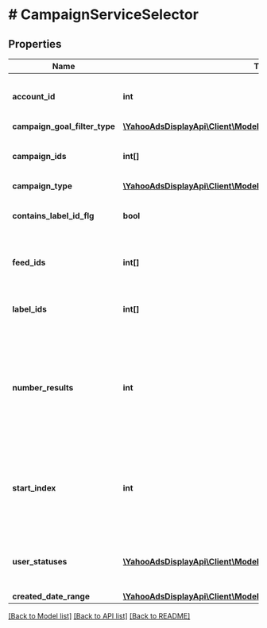 # # CampaignServiceSelector

## Properties

Name | Type | Description | Notes
------------ | ------------- | ------------- | -------------
**account_id** | **int** | &lt;div lang&#x3D;\&quot;ja\&quot;&gt;検索条件 : アカウントID&lt;/div&gt; &lt;div lang&#x3D;\&quot;en\&quot;&gt;Search Condition: Account ID&lt;/div&gt; |
**campaign_goal_filter_type** | [**\YahooAdsDisplayApi\Client\Model\CampaignServiceGoalFilterType**](CampaignServiceGoalFilterType.md) |  | [optional]
**campaign_ids** | **int[]** | &lt;div lang&#x3D;\&quot;ja\&quot;&gt;検索条件 : キャンペーンID&lt;/div&gt; &lt;div lang&#x3D;\&quot;en\&quot;&gt;Search Condition: Campaign ID&lt;/div&gt; | [optional]
**campaign_type** | [**\YahooAdsDisplayApi\Client\Model\CampaignServiceType**](CampaignServiceType.md) |  | [optional]
**contains_label_id_flg** | **bool** | &lt;div lang&#x3D;\&quot;ja\&quot;&gt;ラベルID取得フラグ&lt;/div&gt; &lt;div lang&#x3D;\&quot;en\&quot;&gt;Flag of contains label ID&lt;/div&gt; | [optional]
**feed_ids** | **int[]** | &lt;div lang&#x3D;\&quot;ja\&quot;&gt;検索条件 : フィードID&lt;/div&gt; &lt;div lang&#x3D;\&quot;en\&quot;&gt;Search Condition: Feed ID&lt;/div&gt; | [optional]
**label_ids** | **int[]** | &lt;div lang&#x3D;\&quot;ja\&quot;&gt;検索条件 : ラベルID&lt;/div&gt; &lt;div lang&#x3D;\&quot;en\&quot;&gt;Search Condition: Label ID&lt;/div&gt; | [optional]
**number_results** | **int** | &lt;div lang&#x3D;\&quot;ja\&quot;&gt;ページの最大件数です。このフィールドは、1以上を指定する必要があります。&lt;/div&gt; &lt;div lang&#x3D;\&quot;en\&quot;&gt;Maximum number of results to return in this page. This field must be greater than or equal to 1. Also see Entity Limits per operation.&lt;/div&gt; | [optional] [default to 500]
**start_index** | **int** | &lt;div lang&#x3D;\&quot;ja\&quot;&gt;ページの先頭のインデックスです。このフィールドは、1以上を指定する必要があります。&lt;/div&gt; &lt;div lang&#x3D;\&quot;en\&quot;&gt;Index of the first result to return in this page. This field must be greater than or equal to 1.&lt;/div&gt; | [optional] [default to 1]
**user_statuses** | [**\YahooAdsDisplayApi\Client\Model\CampaignServiceUserStatus[]**](CampaignServiceUserStatus.md) | &lt;div lang&#x3D;\&quot;ja\&quot;&gt;検索条件 : 取得範囲&lt;/div&gt; &lt;div lang&#x3D;\&quot;en\&quot;&gt;Search Condition: Delivery status of user settings&lt;/div&gt; | [optional]
**created_date_range** | [**\YahooAdsDisplayApi\Client\Model\CampaignServiceCreatedDateRange**](CampaignServiceCreatedDateRange.md) |  | [optional]

[[Back to Model list]](../../README.md#models) [[Back to API list]](../../README.md#endpoints) [[Back to README]](../../README.md)
